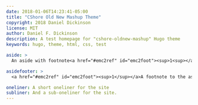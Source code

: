 ```yaml
---
date: 2018-01-06T14:23:41-05:00
title: "CShore Old New Mashup Theme"
copyright: 2018 Daniel Dickinson
license: MIT
author: Daniel F. Dickinson
description: A test homepage for "cshore-oldnew-mashup" Hugo theme
keywords: hugo, theme, html, css, test

aside: >
  An aside with footnote<a href="#emc2ref" id="emc2foot"><sup>1<sup></a>

asidefooter: >
  <a href="#emc2ref" id="emc2foot"><sup>1</sup></a>A footnote to the aside.

oneliner: A short oneliner for the site
subliner: And a sub-oneliner for the site.
---
```

